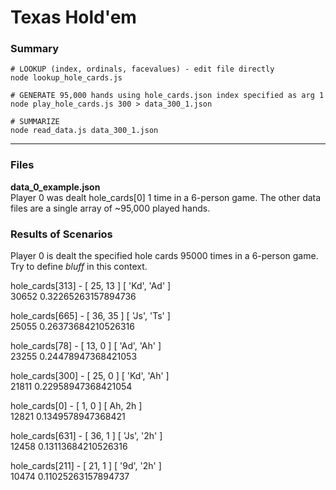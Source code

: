 # Texas Hold'em
### Summary

```shell
# LOOKUP (index, ordinals, facevalues) - edit file directly
node lookup_hole_cards.js

# GENERATE 95,000 hands using hole_cards.json index specified as arg 1
node play_hole_cards.js 300 > data_300_1.json

# SUMMARIZE
node read_data.js data_300_1.json
```
---- 

### Files

**data_0_example.json**<br />
Player 0 was dealt hole_cards[0] 1 time in a 6-person game. The other data files are a single array of ~95,000 played hands.


### Results of Scenarios
Player 0 is dealt the specified hole cards 95000 times in a 6-person game. Try to define *bluff* in this context.

hole_cards[313] - [ 25, 13 ] [ 'Kd', 'Ad' ]<br />
30652 0.32265263157894736

hole_cards[665] - [ 36, 35 ] [ 'Js', 'Ts' ]<br />
25055 0.26373684210526316

hole_cards[78] - [ 13, 0 ] [ 'Ad', 'Ah' ]<br />
23255 0.24478947368421053

hole_cards[300] - [ 25, 0 ] [ 'Kd', 'Ah' ]<br />
21811 0.22958947368421054

hole_cards[0] - [ 1, 0 ] [ Ah, 2h ]<br />
12821 0.1349578947368421

hole_cards[631] - [ 36, 1 ] [ 'Js', '2h' ]<br />
12458 0.13113684210526316

hole_cards[211] - [ 21, 1 ] [ '9d', '2h' ]<br />
10474 0.11025263157894737